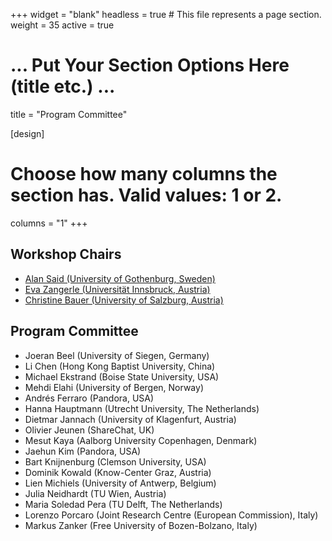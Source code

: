 +++
widget = "blank"
headless = true  # This file represents a page section.
weight = 35 
active = true

# ... Put Your Section Options Here (title etc.) ...
title = "Program Committee"

[design]
  # Choose how many columns the section has. Valid values: 1 or 2.
  columns = "1"
+++

<h2>Workshop Chairs</h2>
  
* [Alan Said (University of Gothenburg, Sweden)](http://alansaid.com)
* [Eva Zangerle (Universität Innsbruck, Austria)](http://evazangerle.at) 
* [Christine Bauer (University of Salzburg, Austria)](https://christinebauer.eu/)

<h2>Program Committee</h2>

* Joeran Beel (University of Siegen, Germany)
* Li Chen (Hong Kong Baptist University, China)
* Michael Ekstrand (Boise State University, USA)
* Mehdi Elahi (University of Bergen, Norway)
* Andrés Ferraro (Pandora, USA)
* Hanna Hauptmann (Utrecht University, The Netherlands)
* Dietmar Jannach (University of Klagenfurt, Austria)
* Olivier Jeunen (ShareChat, UK)
* Mesut Kaya (Aalborg University Copenhagen, Denmark)
* Jaehun Kim (Pandora, USA)
* Bart Knijnenburg (Clemson University, USA)
* Dominik Kowald (Know-Center Graz, Austria)
* Lien Michiels (University of Antwerp, Belgium)
* Julia Neidhardt (TU Wien, Austria)
* Maria Soledad Pera (TU Delft, The Netherlands)
* Lorenzo Porcaro (Joint Research Centre (European Commission), Italy)
* Markus Zanker (Free University of Bozen-Bolzano, Italy)

<!--* Linus W. Dietz (Technical University of Munich, Germany)
# * Alejandro Bellogin (Universidad Autónoma de Madrid, Spain)
# * Toine Bogers (Aalborg University Copenhagen, Denmark)
# * Paolo Cremonesi (Politecnico di Milano, Italy)
# * Amra Delić (University of Sarajevo, Bosnia and Herzegovina)
# * Bruce Ferwerda (Jönköping University, Sweden)
# * Manel Slokom (TU Delft, The Netherlands)
# * Marko Tkalčič (University of Primorska, Slovenia)
# * Martijn C. Willemsen (Eindhoven University of Technology, The Netherlands)
* Maurizio Ferrari Dacrema (Politecnico di Milano, Italy)
* Pigi Kouki (Relational AI)
* Sandy Maniolos (Delft University of Technology, The Netherlands)
* Ashlee Milton (Boise State University, USA)
* Jessie Smith (University of Colorado, Boulder, USA)
-->
                                                                                                                                                                 

